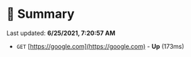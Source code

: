 # 📖 Summary
Last updated: **6/25/2021, 7:20:57 AM**

- `GET` [https://google.com](https://google.com) - **Up** (173ms)
